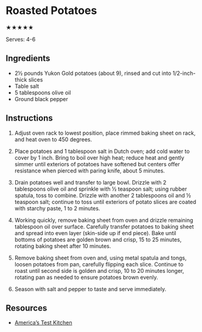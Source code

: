 # Roasted Potatoes

★★★★★

Serves: 4-6

## Ingredients

* 2½ pounds Yukon Gold potatoes (about 9), rinsed and cut into 1/2-inch-thick slices
* Table salt
* 5 tablespoons olive oil
* Ground black pepper

## Instructions

1. Adjust oven rack to lowest position, place rimmed baking sheet on rack, and heat oven to 450 degrees.

2. Place potatoes and 1 tablespoon salt in Dutch oven; add cold water to cover by 1 inch. Bring to boil over high heat; reduce heat and gently simmer until exteriors of potatoes have softened but centers offer resistance when pierced with paring knife, about 5 minutes.

3. Drain potatoes well and transfer to large bowl. Drizzle with 2 tablespoons olive oil and sprinkle with ½ teaspoon salt; using rubber spatula, toss to combine. Drizzle with another 2 tablespoons oil and ½ teaspoon salt; continue to toss until exteriors of potato slices are coated with starchy paste, 1 to 2 minutes.

4. Working quickly, remove baking sheet from oven and drizzle remaining tablespoon oil over surface. Carefully transfer potatoes to baking sheet and spread into even layer (skin-side up if end piece). Bake until bottoms of potatoes are golden brown and crisp, 15 to 25 minutes, rotating baking sheet after 10 minutes.

5. Remove baking sheet from oven and, using metal spatula and tongs, loosen potatoes from pan, carefully flipping each slice. Continue to roast until second side is golden and crisp, 10 to 20 minutes longer, rotating pan as needed to ensure potatoes brown evenly.

6. Season with salt and pepper to taste and serve immediately.

## Resources

* [America’s Test Kitchen](https://www.americastestkitchen.com/recipes/4954-crisp-roasted-potatoes)
